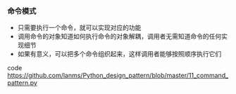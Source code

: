 ### 命令模式

- 只需要执行一个命令，就可以实现对应的功能
- 调用命令的对象知道如何执行命令的对象解耦，调用者无需知道命令的任何实现细节
- 如果有意义，可以把多个命令组织起来，这样调用者能够按照顺序执行它们





code <https://github.com/lanms/Python_design_pattern/blob/master/11_command_pattern.py>